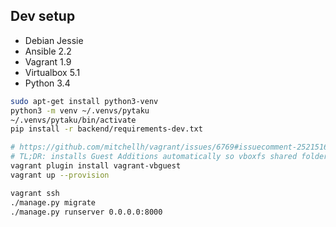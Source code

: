 ## Dev setup

- Debian Jessie
- Ansible 2.2
- Vagrant 1.9
- Virtualbox 5.1
- Python 3.4

```bash
sudo apt-get install python3-venv
python3 -m venv ~/.venvs/pytaku
~/.venvs/pytaku/bin/activate
pip install -r backend/requirements-dev.txt

# https://github.com/mitchellh/vagrant/issues/6769#issuecomment-252151694
# TL;DR: installs Guest Additions automatically so vboxfs shared folder syncing works
vagrant plugin install vagrant-vbguest
vagrant up --provision

vagrant ssh
./manage.py migrate
./manage.py runserver 0.0.0.0:8000
```
